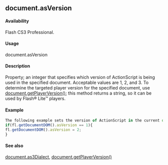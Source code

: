 ## document.asVersion

#### Availability

Flash CS3 Professional.

#### Usage

document.asVersion

#### Description

Property; an integer that specifies which version of ActionScript is being used in the specified document. Acceptable values are 1, 2, and 3.
To determine the targeted player version for the specified document, use [document.getPlayerVersion()](../Document_object/docume82.md); this method returns a string, so it can be used by Flash® Lite™ players.

#### Example

```javascript
The following example sets the version of ActionScript in the current document to ActionScript 2.0 if it is currently set as ActionScript 1.0.
if(fl.getDocumentDOM().asVersion == 1){
fl.getDocumentDOM().asVersion = 2;
}

```
#### See also

[document.as3Dialect](../Document_object/docume17.md), [document.getPlayerVersion()](../Document_object/docume82.md)
